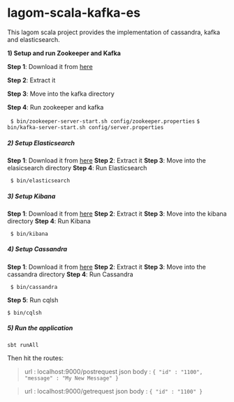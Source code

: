 # lagom-scala-kafka-es

This lagom scala project provides the implementation of cassandra, kafka and elasticsearch.

**1) Setup and run Zookeeper and Kafka**

**Step 1**: Download it from [here](https://kafka.apache.org/downloads)

**Step 2**: Extract it

**Step 3**: Move into the kafka directory

**Step 4**: Run zookeeper and kafka

` $ bin/zookeeper-server-start.sh config/zookeeper.properties`
`$ bin/kafka-server-start.sh config/server.properties`


##### 2) Setup Elasticsearch

**Step 1**: Download it from [here](https://www.elastic.co/downloads/elasticsearch)
**Step 2**: Extract it
**Step 3**: Move into the elasicsearch directory
**Step 4**: Run Elasticsearch

` $ bin/elasticsearch`

##### 3) Setup Kibana

**Step 1**: Download it from [here](https://www.elastic.co/downloads/kibana)
**Step 2**: Extract it
**Step 3**: Move into the kibana directory
**Step 4**: Run Kibana

` $ bin/kibana`

##### 4) Setup Cassandra

**Step 1**: Download it from [here](http://cassandra.apache.org/download/)
**Step 2**: Extract it
**Step 3**: Move into the cassandra directory
**Step 4**: Run Cassandra

` $ bin/cassandra`

**Step 5**: Run cqlsh

` $ bin/cqlsh `

##### 5) Run the application

`sbt runAll`

Then hit the routes:

>url : localhost:9000/postrequest
json body :
`{
  "id" : "1100",
  "message" : "My New Message"
}`

>url : localhost:9000/getrequest
json body :
`{
  "id" : "1100"
}`
